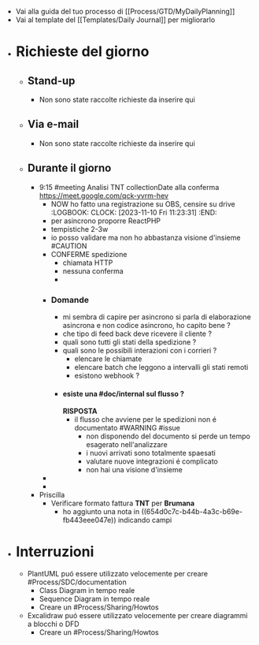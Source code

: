 - Vai alla guida del tuo processo di [[Process/GTD/MyDailyPlanning]]
- Vai al template del [[Templates/Daily Journal]] per migliorarlo
- # Richieste del giorno
	- ## Stand-up
		- Non sono state raccolte richieste da inserire qui
	- ## Via e-mail
		- Non sono state raccolte richieste da inserire qui
	- ## Durante il giorno
		- 9:15 #meeting Analisi TNT collectionDate alla conferma https://meet.google.com/qck-yvrm-hev
			- NOW ho fatto una registrazione su OBS, censire su drive
			  :LOGBOOK:
			  CLOCK: [2023-11-10 Fri 11:23:31]
			  :END:
			- per asincrono proporre ReactPHP
			- tempistiche 2-3w
			- io posso validare ma non ho abbastanza visione d'insieme #CAUTION
			- CONFERME spedizione
				- chiamata HTTP
				- nessuna conferma
				-
			- ### Domande
				- mi sembra di capire per asincrono si parla di elaborazione asincrona e non codice asincrono, ho capito bene ?
				- che tipo di feed back deve ricevere il cliente ?
				- quali sono tutti gli stati della spedizione ?
				- quali sono le possibili interazioni con i corrieri ?
					- elencare le chiamate
					- elencare batch che leggono a intervalli gli stati remoti
					- esistono webhook ?
				- #### esiste una #doc/internal sul flusso ? 
				  **RISPOSTA**
					- il flusso che avviene per le spedizioni  non é documentato #WARNING #issue
						- non disponendo del documento si perde un tempo esagerato nell'analizzare
						- i nuovi arrivati sono totalmente spaesati
						- valutare nuove integrazioni é complicato
						- non hai una visione d'insieme
			-
			-
		- Priscilla
			- Verificare formato fattura **TNT** per **Brumana**
				- ho aggiunto una nota in ((654d0c7c-b44b-4a3c-b69e-fb443eee047e)) indicando campi
- # Interruzioni
	- PlantUML puó essere utilizzato velocemente per creare #Process/SDC/documentation
		- Class Diagram in tempo reale
		- Sequence Diagram in tempo reale
		- Creare un #Process/Sharing/Howtos
	- Excalidraw puó essere utilizzato velocemente per creare diagrammi a blocchi o DFD
		- Creare un #Process/Sharing/Howtos